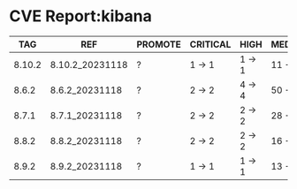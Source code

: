 # CVE Report:kibana
|  TAG   |       REF       | PROMOTE | CRITICAL |  HIGH  |  MEDIUM  |   LOW    | UNKNOWN |
|--------|-----------------|---------|----------|--------|----------|----------|---------|
| 8.10.2 | 8.10.2_20231118 | ?       | 1 -> 1   | 1 -> 1 | 11 -> 11 | 28 -> 28 | 0 -> 0  |
| 8.6.2  | 8.6.2_20231118  | ?       | 2 -> 2   | 4 -> 4 | 50 -> 50 | 56 -> 56 | 0 -> 0  |
| 8.7.1  | 8.7.1_20231118  | ?       | 2 -> 2   | 2 -> 2 | 28 -> 28 | 42 -> 42 | 0 -> 0  |
| 8.8.2  | 8.8.2_20231118  | ?       | 2 -> 2   | 2 -> 2 | 16 -> 16 | 31 -> 31 | 0 -> 0  |
| 8.9.2  | 8.9.2_20231118  | ?       | 1 -> 1   | 1 -> 1 | 13 -> 13 | 27 -> 27 | 0 -> 0  |
